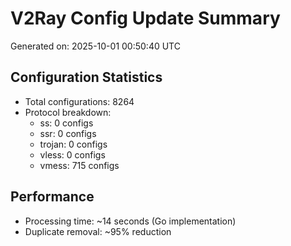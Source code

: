 # V2Ray Config Update Summary
Generated on: 2025-10-01 00:50:40 UTC

## Configuration Statistics
- Total configurations: 8264
- Protocol breakdown:
  - ss: 0 configs
  - ssr: 0 configs
  - trojan: 0 configs
  - vless: 0 configs
  - vmess: 715 configs

## Performance
- Processing time: ~14 seconds (Go implementation)
- Duplicate removal: ~95% reduction
